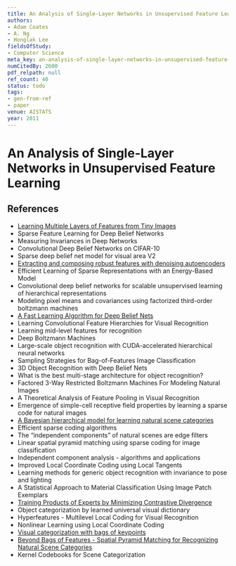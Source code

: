 ```yaml
---
title: An Analysis of Single-Layer Networks in Unsupervised Feature Learning
authors:
- Adam Coates
- A. Ng
- Honglak Lee
fieldsOfStudy:
- Computer Science
meta_key: an-analysis-of-single-layer-networks-in-unsupervised-feature-learning
numCitedBy: 2600
pdf_relpath: null
ref_count: 40
status: todo
tags:
- gen-from-ref
- paper
venue: AISTATS
year: 2011
---
```


# An Analysis of Single-Layer Networks in Unsupervised Feature Learning

## References

- [Learning Multiple Layers of Features from Tiny Images](./learning-multiple-layers-of-features-from-tiny-images.md)
- Sparse Feature Learning for Deep Belief Networks
- Measuring Invariances in Deep Networks
- Convolutional Deep Belief Networks on CIFAR-10
- Sparse deep belief net model for visual area V2
- [Extracting and composing robust features with denoising autoencoders](./extracting-and-composing-robust-features-with-denoising-autoencoders.md)
- Efficient Learning of Sparse Representations with an Energy-Based Model
- Convolutional deep belief networks for scalable unsupervised learning of hierarchical representations
- Modeling pixel means and covariances using factorized third-order boltzmann machines
- [A Fast Learning Algorithm for Deep Belief Nets](./a-fast-learning-algorithm-for-deep-belief-nets.md)
- Learning Convolutional Feature Hierarchies for Visual Recognition
- Learning mid-level features for recognition
- Deep Boltzmann Machines
- Large-scale object recognition with CUDA-accelerated hierarchical neural networks
- Sampling Strategies for Bag-of-Features Image Classification
- 3D Object Recognition with Deep Belief Nets
- What is the best multi-stage architecture for object recognition?
- Factored 3-Way Restricted Boltzmann Machines For Modeling Natural Images
- A Theoretical Analysis of Feature Pooling in Visual Recognition
- Emergence of simple-cell receptive field properties by learning a sparse code for natural images
- [A Bayesian hierarchical model for learning natural scene categories](./a-bayesian-hierarchical-model-for-learning-natural-scene-categories.md)
- Efficient sparse coding algorithms
- The “independent components” of natural scenes are edge filters
- Linear spatial pyramid matching using sparse coding for image classification
- Independent component analysis - algorithms and applications
- Improved Local Coordinate Coding using Local Tangents
- Learning methods for generic object recognition with invariance to pose and lighting
- A Statistical Approach to Material Classification Using Image Patch Exemplars
- [Training Products of Experts by Minimizing Contrastive Divergence](./training-products-of-experts-by-minimizing-contrastive-divergence.md)
- Object categorization by learned universal visual dictionary
- Hyperfeatures - Multilevel Local Coding for Visual Recognition
- Nonlinear Learning using Local Coordinate Coding
- [Visual categorization with bags of keypoints](./visual-categorization-with-bags-of-keypoints.md)
- [Beyond Bags of Features - Spatial Pyramid Matching for Recognizing Natural Scene Categories](./beyond-bags-of-features-spatial-pyramid-matching-for-recognizing-natural-scene-categories.md)
- Kernel Codebooks for Scene Categorization
